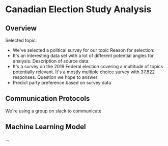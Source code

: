 # Canadian Election Study Analysis

## Overview

Selected topic:
- We've selected a political survey for our topic
Reason for selection:
- It's an interesting data set with a lot of different potential angles for analysis. 
Description of source data:
- It's a survey on the 2019 Federal election covering a multitude of topics potentially relevant. It's a mostly multiple choice survey with 37,822 responses.
Question we hope to answer:
- Predict party preference based on survey data

## Communication Protocols

We're using a group on slack to communicate

## Machine Learning Model
...
